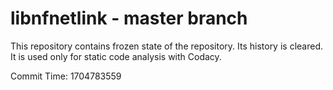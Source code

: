 # libnfnetlink - master branch

This repository contains frozen state of the repository.
Its history is cleared. It is used only for static code
analysis with Codacy.

Commit Time: 1704783559